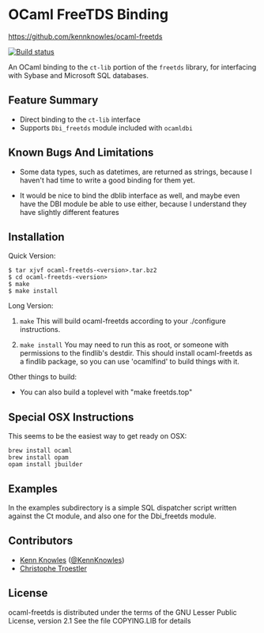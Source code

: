 OCaml FreeTDS Binding
=====================

https://github.com/kennknowles/ocaml-freetds

[![Build status](https://travis-ci.org/kennknowles/ocaml-freetds.png)](https://travis-ci.org/kennknowles/ocaml-freetds)

An OCaml binding to the `ct-lib` portion of the `freetds` library, for interfacing with Sybase and Microsoft SQL databases.


Feature Summary
---------------

 - Direct binding to the `ct-lib` interface
 - Supports `Dbi_freetds` module included with `ocamldbi` 


Known Bugs And Limitations
--------------------------

 - Some data types, such as datetimes, are returned as strings,
   because I haven't had time to write a good binding for them yet.

 - It would be nice to bind the dblib interface as well, and maybe
   even have the DBI module be able to use either, because I understand
   they have slightly different features


Installation
------------

Quick Version:

```
$ tar xjvf ocaml-freetds-<version>.tar.bz2
$ cd ocaml-freetds-<version>
$ make
$ make install
```

Long Version:

1)	`make`
	This will build ocaml-freetds according to your ./configure instructions.

2)	`make install`
	You may need to run this as root, or someone with permissions to the findlib's destdir.
	This should install ocaml-freetds as a findlib package, so you can use
	'ocamlfind' to build things with it.

Other things to build:

 - You can also build a toplevel with "make freetds.top"

## Special OSX Instructions

This seems to be the easiest way to get ready on OSX:

```
brew install ocaml
brew install opam
opam install jbuilder
```


Examples
--------

In the examples subdirectory is a simple SQL dispatcher script written against
the Ct module, and also one for the Dbi_freetds module.


Contributors
------------

 - [Kenn Knowles](https://github.com/kennknowles) ([@KennKnowles](http://twitter.com/KennKnowles))
 - [Christophe Troestler](https://github.com/Chris00)


License
-------

ocaml-freetds is distributed under the terms of the GNU Lesser
Public License, version 2.1 See the file COPYING.LIB for details

